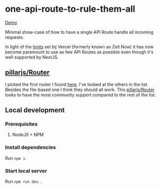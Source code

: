 # one-api-route-to-rule-them-all

[Demo](https://one-api-route-to-rule-them-all.now.sh)

Minimal show-case of how to have a single API Route handle all incoming requests.

In light of the [limits](https://github.com/zeit/now/discussions/4029) set bij Vercel (formerly known as Zeit Now) it has now
become paramount to use as few API Routes as possible even though it's well supported by NextJS.

## [pillarjs/Router](https://github.com/pillarjs/router)

I picked the first router I found [here](https://github.com/amio/awesome-micro#routing). I've looked at the others in the list. Besides the file-based one I think they should all work.
This [pillarjs/Router](https://github.com/pillarjs/router) looks to have the most community support compared to the rest of the list.

## Local development

### Prerequisites

1. NodeJS + NPM

### Install dependencies

Run `npm i`.

### Start local server

Run `npm run dev`.
.
